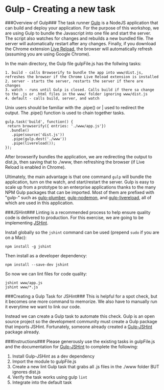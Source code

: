# Gulp - Creating a new task

###Overview of Gulp###
The task runner [Gulp](http://gulpjs.com/) is a NodeJS application that can build and deploy your application. For the purpose of this workshop, we are using Gulp to bundle the Javascript into one file and start the server. The script also watches for changes and rebuilds a new bundled file. The server will automatically restart after any changes. Finally, if you download the Chrome extension [Live Reload](https://chrome.google.com/webstore/detail/livereload/jnihajbhpnppcggbcgedagnkighmdlei?hl=en), the browser will automatically refresh (assuming you are using Google Chrome).

In the main directory, the Gulp file gulpFile.js has the follwing tasks:
```
1. build - calls Browserify to bundle the app into www/dist.js, refreshes the browser if the Chrome Live Reload extension is installed
2. server - starts the server, restarts the server if there are changes
3. watch - runs until Gulp is closed. Calls build if there sa change to the .js or .html files in the www/ folder ignoring www/dist.js
4. default - calls build, server, and watch
```
Unix users should be familiar with the .pipe() or | used to redirect the output. The .pipe() function is used to chain together tasks.

```
gulp.task('build', function() {
 return browserify({ entries: './www/app.js'})
  .bundle() 
   .pipe(source('dist.js'))
   .pipe(gulp.dest('./www'))
   .pipe(livereload());
});
```
After browserify bundles the application, we are redirecting the output to dist.js, then saving that to ./www, then refreshing the browser (if Live Reload is enabled in Chrome).

Ultimately, the main advantage is that one command ```gulp``` will bundle the application, turn on the watch, and start/restart the server. Gulp is easy to scale up from a prototype to an enterprise applications thanks to the many NPM Gulp packages that can be imported. Most of them are prefixed with "gulp-" such as [gulp-plumber](https://www.npmjs.com/package/gulp-plumber), [gulp-nodemon](https://www.npmjs.com/package/gulp-nodemon), and [gulp-livereload](https://www.npmjs.com/package/gulp-livereload), all of which are used in this application. 

###JSHint###
Linting is a recommended process to help ensure quality code is delivered to production. For this exercise, we are going to be implementing [JSHint](http://jshint.com/).

Install globally so the ```jshint``` command can be used (prepend ```sudo``` if you are on a Mac):
```
npm install -g jshint
```

Then install as a developer dependency:
```
npm install --save-dev jshint
```

So now we can lint files for code quality:
```
jshint www/app.js
jshint www/*.js
```

###Creating a Gulp Task for JSHint###
This is helpful for a spot check, but it becomes one more command to memorize. We also have to manually run it everytime we want to link our code.

Instead we can create a Gulp task to automate this check. Gulp is an open source project so the development community must create a Gulp package that imports JSHint. Fortunately, someone already created a [Gulp-JSHint](https://www.npmjs.com/package/gulp-jshint) package already.

###Instructions###
Please generously use the existing tasks in gulpFile.js and the documentation for [Gulp-JSHint](https://www.npmjs.com/package/gulp-jshint) to complete the following:

1. Install Gulp-JSHint as a dev dependency
2. Import the module to gulpFile.js
3. Create a new lint Gulp task that grabs all .js files in the ./www folder BUT ignores dist.js
4. Verify the task works using gulp ```lint```
5. Integrate into the default task
